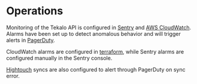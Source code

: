 # Operations

Monitoring of the Tekalo API is configured in [Sentry](https://schmidt-futures.sentry.io/issues/?project=4504963428777984) and [AWS CloudWatch](https://us-east-1.console.aws.amazon.com/cloudwatch/home?region=us-east-1#dashboards/dashboard/capp-api-prod).
Alarms have been set up to detect anomalous behavior and will trigger alerts in [PagerDuty](https://schmidtfutures.pagerduty.com/incidents).

CloudWatch alarms are configured in [terraform](tf/modules/app/alarms.tf), while Sentry alarms are configured manually in the Sentry console.

[Hightouch](https://app.hightouch.com/common-app/extensions/alerting/configuration) syncs are also configured to alert through PagerDuty on sync error.
